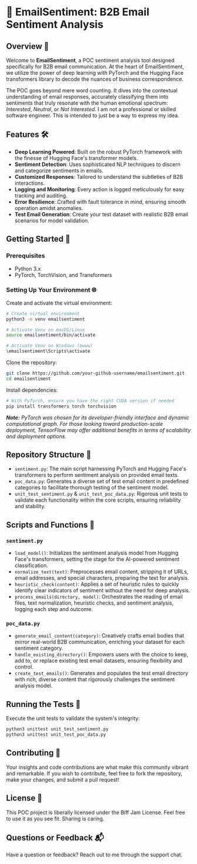 # 📧 EmailSentiment: B2B Email Sentiment Analysis

## Overview 🌟
Welcome to **EmailSentiment**, a POC sentiment analysis tool designed specifically for B2B email communication. At the heart of EmailSentiment, we utilize the power of deep learning with PyTorch and the Hugging Face transformers library to decode the nuances of business correspondence.

The POC goes beyond mere word counting. It dives into the contextual understanding of email responses, accurately classifying them into sentiments that truly resonate with the human emotional spectrum: _Interested_, _Neutral_, or _Not Interested_. I am not a professional or skilled software engineer. This is intended to just be a way to express my idea.

## Features 🛠️
- **Deep Learning Powered**: Built on the robust PyTorch framework with the finesse of Hugging Face's transformer models.
- **Sentiment Detection**: Uses sophisticated NLP techniques to discern and categorize sentiments in emails.
- **Customized Responses**: Tailored to understand the subtleties of B2B interactions.
- **Logging and Monitoring**: Every action is logged meticulously for easy tracking and auditing.
- **Error Resilience**: Crafted with fault tolerance in mind, ensuring smooth operation amidst anomalies.
- **Test Email Generation**: Create your test dataset with realistic B2B email scenarios for model validation.

## Getting Started 🚀
### Prerequisites
- Python 3.x
- PyTorch, TorchVision, and Transformers




### Setting Up Your Environment 🌐

Create and activate the virtual environment:
```sh
# Create virtual environment
python3 -m venv emailsentiment

# Activate Venv on macOS/Linux
source emailsentiment/bin/activate

# Activate Venv on Windows (ewww)
\emailsentiment\Scripts\activate
```

Clone the repository:
```sh
git clone https://github.com/your-github-username/emailsentiment.git
cd emailsentiment
```

Install dependencies:
```sh
# With PyTorch, ensure you have the right CUDA version if needed
pip install transformers torch torchvision
```
_**Note:** PyTorch was chosen for its developer-friendly interface and dynamic computational graph. For those looking toward production-scale deployment, TensorFlow may offer additional benefits in terms of scalability and deployment options._

## Repository Structure 📁
- `sentiment.py`: The main script harnessing PyTorch and Hugging Face's transformers to perform sentiment analysis on provided email texts.
- `poc_data.py`: Generates a diverse set of test email content in predefined categories to facilitate thorough testing of the sentiment model.
- `unit_test_sentiment.py` & `unit_test_poc_data.py`: Rigorous unit tests to validate each functionality within the core scripts, ensuring reliability and stability.

## Scripts and Functions 📜
### `sentiment.py`
- `load_model()`: Initializes the sentiment analysis model from Hugging Face's transformers, setting the stage for the AI-powered sentiment classification.
- `normalize_text(text)`: Preprocesses email content, stripping it of URLs, email addresses, and special characters, preparing the text for analysis.
- `heuristic_check(content)`: Applies a set of heuristic rules to quickly identify clear indicators of sentiment without the need for deep analysis.
- `process_emails(directory, model)`: Orchestrates the reading of email files, text normalization, heuristic checks, and sentiment analysis, logging each step and outcome.

### `poc_data.py`
- `generate_email_content(category)`: Creatively crafts email bodies that mirror real-world B2B communication, enriching your dataset for each sentiment category.
- `handle_existing_directory()`: Empowers users with the choice to keep, add to, or replace existing test email datasets, ensuring flexibility and control.
- `create_test_emails()`: Generates and populates the test email directory with rich, diverse content that rigorously challenges the sentiment analysis model.

## Running the Tests 🧪
Execute the unit tests to validate the system's integrity:
```sh
python3 unittest unit_test_sentiment.py
python3 unittest unit_test_poc_data.py
```

## Contributing 👥
Your insights and code contributions are what make this community vibrant and remarkable. If you wish to contribute, feel free to fork the repository, make your changes, and submit a pull request!

## License 📄
This POC project is liberally licensed under the Biff Jam License. Feel free to use it as you see fit. Sharing is caring. 

## Questions or Feedback 📬
Have a question or feedback? Reach out to me through the support chat. 

